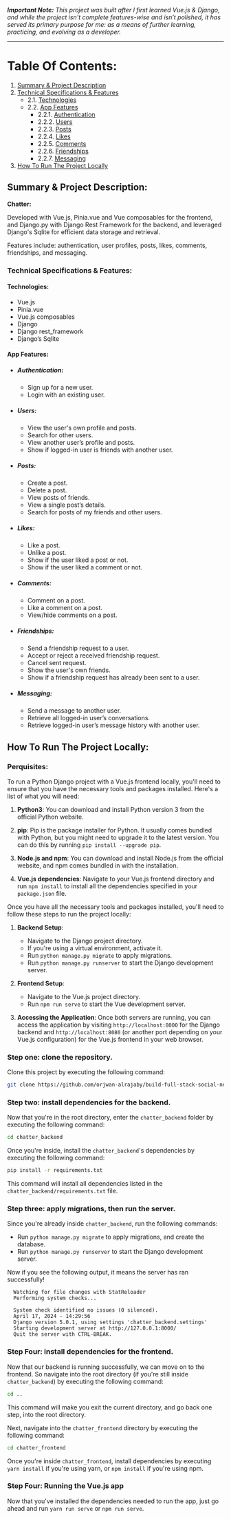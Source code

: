 ***Important Note:** This project was built after I first learned Vue.js &
Django, and while the project isn't complete features-wise and isn’t polished,
it has served its primary purpose for me: as a means of further learning,
practicing, and evolving as a developer.*

-------------------------------

# Table Of Contents:

1. [Summary & Project Description](#summary--project-description)
2. [Technical Specifications & Features](#technical-specifications--features)
   - 2.1. [Technologies](#technologies)
   - 2.2. [App Features](#app-features)
      - 2.2.1. [Authentication](#authentication)
      - 2.2.2. [Users](#users)
      - 2.2.3. [Posts](#posts)
      - 2.2.4. [Likes](#likes)
      - 2.2.5. [Comments](#comments)
      - 2.2.6. [Friendships](#friendships)
      - 2.2.7. [Messaging](#messaging)
3. [How To Run The Project Locally](#how-to-run-the-project-locally)

## Summary & Project Description:

**Chatter:** 

Developed with Vue.js, Pinia.vue and Vue composables for the frontend, and
Django.py with Django Rest Framework for the backend, and leveraged Django's
Sqlite for efficient data storage and retrieval.

Features include: authentication, user profiles, posts, likes, comments,
friendships, and messaging.

### Technical Specifications & Features:

#### Technologies:
  - Vue.js
  - Pinia.vue
  - Vue.js composables
  - Django
  - Django rest_framework
  - Django’s Sqlite

#### App Features:

  - ##### Authentication:
    - Sign up for a new user.
    - Login with an existing user.

  - ##### Users:
    - View the user's own profile and posts.
    - Search for other users.
    - View another user’s profile and posts.
    - Show if logged-in user is friends with another user.

  - ##### Posts:
    - Create a post.
    - Delete a post.
    - View posts of friends.
    - View a single post’s details.
    - Search for posts of my friends and other users.

  - ##### Likes:
    - Like a post.
    - Unlike a post.
    - Show if the user liked a post or not.
    - Show if the user liked a comment or not.

  - ##### Comments:
    - Comment on a post.
    - Like a comment on a post.
    - View/hide comments on a post.

  - ##### Friendships:
    - Send a friendship request to a user.
    - Accept or reject a received friendship request.
    - Cancel sent request.
    - Show the user's own friends.
    - Show if a friendship request has already been sent to a user.

  - ##### Messaging:
    - Send a message to another user.
    - Retrieve all logged-in user’s conversations.
    - Retrieve logged-in user’s message history with another user.

## How To Run The Project Locally:

### Perquisites: 

To run a Python Django project with a Vue.js frontend locally, you'll need to
ensure that you have the necessary tools and packages installed. Here's a list
of what you will need:

1. **Python3**: You can download and install Python version 3 from the official
   Python website.

2. **pip**: Pip is the package installer for Python. It usually comes bundled
   with Python, but you might need to upgrade it to the latest version. You can
   do this by running `pip install --upgrade pip`.

3. **Node.js and npm**: You can download and install Node.js from the official
   website, and npm comes bundled in with the installation.

8. **Vue.js dependencies**: Navigate to your Vue.js frontend directory and run
   `npm install` to install all the dependencies specified in your
   `package.json` file.

Once you have all the necessary tools and packages installed, you'll need to
follow these steps to run the project locally:

1. **Backend Setup**:
   - Navigate to the Django project directory.
   - If you're using a virtual environment, activate it.
   - Run `python manage.py migrate` to apply migrations.
   - Run `python manage.py runserver` to start the Django development server.

2. **Frontend Setup**:
   - Navigate to the Vue.js project directory.
   - Run `npm run serve` to start the Vue development server.

3. **Accessing the Application**: Once both servers are running, you can access
   the application by visiting `http://localhost:8000` for the Django backend
   and `http://localhost:8080` (or another port depending on your Vue.js
   configuration) for the Vue.js frontend in your web browser.


### Step one: clone the repository.

Clone this project by executing the following command:

```bash
git clone https://github.com/orjwan-alrajaby/build-full-stack-social-network-with-django-and-vue.js.git
```

### Step two: install dependencies for the backend.

Now that you're in the root directory, enter the `chatter_backend` folder by
executing the following command:

```bash
cd chatter_backend
```

Once you're inside, install the `chatter_backend`'s dependencies by executing
the following command:

```bash
pip install -r requirements.txt
```

This command will install all dependencies listed in the
`chatter_backend/requirements.txt` file.

### Step three: apply migrations, then run the server. 

Since you're already inside `chatter_backend`, run the following commands:
- Run `python manage.py migrate` to apply migrations, and create the database.
- Run `python manage.py runserver` to start the Django development server.

Now if you see the following output, it means the server has ran successfully!

```
  Watching for file changes with StatReloader
  Performing system checks...

  System check identified no issues (0 silenced).
  April 17, 2024 - 14:29:56
  Django version 5.0.1, using settings 'chatter_backend.settings'
  Starting development server at http://127.0.0.1:8000/
  Quit the server with CTRL-BREAK.
```

### Step Four: install dependencies for the frontend.

Now that our backend is running successfully, we can move on to the frontend. So
navigate into the root directory (if you're still inside `chatter_backend`) by
executing the following command:

```bash
cd ..
```

This command will make you exit the current directory, and go back one step,
into the root directory. 

Next, navigate into the `chatter_frontend` directory by executing the following
command: 

```bash
cd chatter_frontend
```

Once you're inside `chatter_frontend`, install dependencies by executing `yarn
install` if you're using yarn, or `npm install` if you're using npm.

### Step Four: Running the Vue.js app

Now that you've installed the dependencies needed to run the app, just go ahead
and run `yarn run serve` or `npm run serve`.
